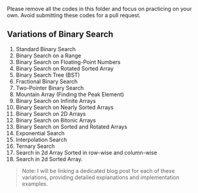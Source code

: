 Please remove all the codes in this folder and focus on practicing on your own. Avoid submitting these codes for a pull request.

## Variations of Binary Search

1. Standard Binary Search
2. Binary Search on a Range
3. Binary Search on Floating-Point Numbers
4. Binary Search on Rotated Sorted Array
5. Binary Search Tree (BST)
6. Fractional Binary Search
7. Two-Pointer Binary Search
8. Mountain Array (Finding the Peak Element)
9. Binary Search on Infinite Arrays
10. Binary Search on Nearly Sorted Arrays
11. Binary Search on 2D Arrays
12. Binary Search on Bitonic Arrays
13. Binary Search on Sorted and Rotated Arrays
14. Exponential Search
15. Interpolation Search
16. Ternary Search
17. Search in 2d Array Sorted in row-wise and column-wise
18. Search in 2d Sorted Array.

> Note: I will be linking a dedicated blog post for each of these variations, providing detailed explanations and implementation examples.
